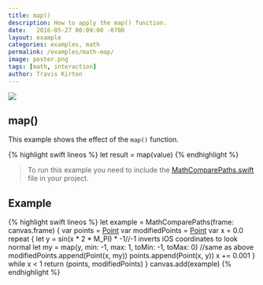 ```yaml
---
title: map()
description: How to apply the map() function.
date:   2016-05-27 00:09:00 -0700
layout: example
categories: examples, math
permalink: /examples/math-map/
image: poster.png
tags: [math, interaction]
author: Travis Kirton
---
```

![](map.png)

## map()
This example shows the effect of the `map()` function.

{% highlight swift lineos %}
let result = map(value)
{% endhighlight %}

> To run this example you need to include the [MathComparePaths.swift](https://gist.github.com/C4Framework/0705e9ad451fa2b655075ad72432ca46) file in your project.

## Example
{% highlight swift lineos %}
let example = MathComparePaths(frame: canvas.frame) {
    var points = [Point]()
    var modifiedPoints = [Point]()
    var x = 0.0
    repeat {
        let y = sin(x * 2 * M_PI) * -1//-1 inverts iOS coordinates to look normal
        let my = map(y, min: -1, max: 1, toMin: -1, toMax: 0) //same as above
        modifiedPoints.append(Point(x, my))
        points.append(Point(x, y))
        x += 0.001
    } while x < 1
    return (points, modifiedPoints)
}
canvas.add(example)
{% endhighlight %}
